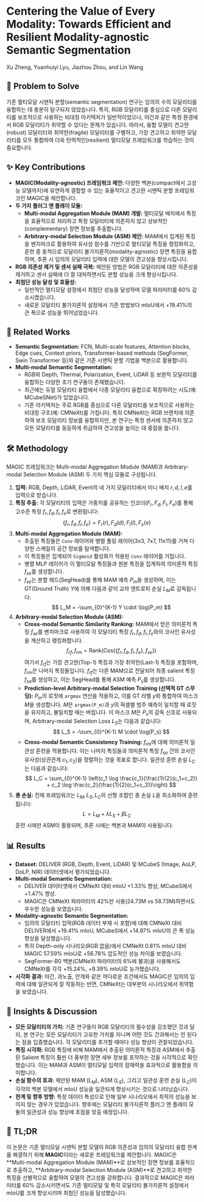 # Centering the Value of Every Modality: Towards Efficient and Resilient Modality-agnostic Semantic Segmentation

Xu Zheng, Yuanhuiyi Lyu, Jiazhou Zhou, and Lin Wang

## 🧩 Problem to Solve

기존 멀티모달 시맨틱 분할(semantic segmentation) 연구는 임의의 수의 모달리티를 융합하는 데 충분히 탐구되지 않았습니다. 특히, RGB 모달리티를 중심으로 다른 모달리티를 보조적으로 사용하는 비대칭 아키텍처가 일반적이었으나, 야간과 같은 특정 환경에서 RGB 모달리티가 취약할 수 있다는 문제가 있습니다. 따라서, 융합 모델이 견고한(robust) 모달리티와 취약한(fragile) 모달리티를 구별하고, 가장 견고하고 취약한 모달리티를 모두 통합하여 더욱 탄력적인(resilient) 멀티모달 프레임워크를 학습하는 것이 중요합니다.

## ✨ Key Contributions

* **MAGIC(Modality-agnostic) 프레임워크 제안:** 다양한 백본(compact에서 고성능 모델까지)에 유연하게 결합할 수 있는 효율적이고 견고한 시맨틱 분할 프레임워크인 MAGIC을 제안합니다.
* **두 가지 플러그 앤 플레이 모듈:**
  * **Multi-modal Aggregation Module (MAM) 개발:** 멀티모달 배치에서 특징을 효율적으로 처리하고 특정 모달리티에 의존하지 않고 상보적인(complementary) 장면 정보를 추출합니다.
  * **Arbitrary-modal Selection Module (ASM) 제안:** MAM에서 집계된 특징을 벤치마크로 활용하여 유사성 점수를 기반으로 멀티모달 특징을 랭킹화하고, 훈련 중 동적으로 모달리티 불가지론적(modality-agnostic) 장면 특징을 융합하며, 추론 시 임의의 모달리티 입력에 대한 모델의 견고성을 향상시킵니다.
* **RGB 의존성 제거 및 센서 실패 극복:** 제안된 방법은 RGB 모달리티에 대한 의존성을 제거하고 센서 실패에 더 잘 대처하면서도 분할 성능을 크게 향상시킵니다.
* **최첨단 성능 달성 및 효율성:**
  * 일반적인 멀티모달 설정에서 최첨단 성능을 달성하며 모델 파라미터를 60% 감소시켰습니다.
  * 새로운 모달리티 불가지론적 설정에서 기존 방법보다 mIoU에서 +19.41%의 큰 폭으로 성능을 뛰어넘었습니다.

## 📎 Related Works

* **Semantic Segmentation:** FCN, Multi-scale features, Attention blocks, Edge cues, Context priors, Transformer-based methods (SegFormer, Swin Transformer 등)와 같은 기존 시맨틱 분할 기법을 백본으로 활용합니다.
* **Multi-modal Semantic Segmentation:**
  * RGB와 Depth, Thermal, Polarization, Event, LiDAR 등 보완적 모달리티를 융합하는 다양한 초기 연구들이 존재했습니다.
  * 최근에는 듀얼 모달리티 융합에서 다중 모달리티 융합으로 확장하려는 시도(예: MCubeSNet)가 있었습니다.
  * 기존 아키텍처는 주로 RGB를 중심으로 다른 모달리티를 보조적으로 사용하는 비대칭 구조(예: CMNeXt)를 가집니다. 특히 CMNeXt는 RGB 브랜치에 의존하여 보조 모달리티 정보를 융합하지만, 본 연구는 특정 센서에 의존하지 않고 모든 모달리티를 동등하게 취급하여 견고성을 높이는 데 중점을 둡니다.

## 🛠️ Methodology

MAGIC 프레임워크는 Multi-modal Aggregation Module (MAM)과 Arbitrary-modal Selection Module (ASM) 두 가지 핵심 모듈로 구성됩니다.

1. **입력:** RGB, Depth, LiDAR, Event의 네 가지 모달리티에서 미니 배치 ${r, d, l, e}$를 입력으로 받습니다.
2. **특징 추출:** 각 모달리티의 입력은 가중치를 공유하는 인코더($F_r, F_d, F_l, F_e$)를 통해 고수준 특징 ${f_r, f_d, f_l, f_e}$로 변환됩니다:
    $$ \{f_r, f_d, f_l, f_e\} = F_r(r), F_d(d), F_l(l), F_e(e) $$
3. **Multi-modal Aggregation Module (MAM):**
    * 추출된 특징들은 `Conv` 레이어와 병렬 풀링 레이어(3x3, 7x7, 11x11)를 거쳐 다양한 스케일의 공간 정보를 탐색합니다.
    * 이 특징들은 집계되어 `Sigmoid` 활성화가 적용된 `Conv` 레이어를 거칩니다.
    * 병렬 MLP 레이어가 이 멀티모달 특징들과 원본 특징을 집계하여 의미론적 특징 $f_{se}$를 생성합니다.
    * $f_{se}$는 분할 헤드(SegHead)를 통해 MAM 예측 $P_m$을 생성하며, 이는 GT(Ground Truth) $Y$에 의해 다음과 같이 교차 엔트로피 손실 $L_M$로 감독됩니다:
        $$ L_M = -\sum_{0}^{K-1} Y \cdot \log(P_m) $$
4. **Arbitrary-modal Selection Module (ASM):**
    * **Cross-modal Semantic Similarity Ranking:** MAM에서 얻은 의미론적 특징 $f_{se}$를 벤치마크로 사용하여 각 모달리티 특징 ${f_r, f_d, f_l, f_e}$와의 코사인 유사성을 계산하고 랭킹화합니다.
        $$ f_{rf}, f_{rm} = \text{Rank}(\text{Cos}(\{f_r, f_d, f_l, f_e\}, f_{se})) $$
        여기서 $f_{rf}$는 가장 견고한(Top-1) 특징과 가장 취약한(Last-1) 특징을 포함하며, $f_{rm}$은 나머지 특징들입니다. $f_{rf}$는 다른 MAM으로 전달되어 최종 salient 특징 $f_{sa}$를 생성하고, 이는 SegHead를 통해 ASM 예측 $P_s$를 생성합니다.
    * **Prediction-level Arbitrary-modal Selection Training (선택적 GT 스무딩):**
        $P_m$의 로짓에 `argmax` 연산을 적용하고, 이를 GT 라벨 $y$와 통합하여 마스크 $M$을 생성합니다. $M$은 `argmax(P_m)`과 $y$의 픽셀별 범주 예측이 일치할 때 로짓을 유지하고, 불일치할 때는 버립니다. 이 마스크 $M$은 $P_s$의 감독 신호로 사용되며, Arbitrary-modal Selection Loss $L_S$는 다음과 같습니다:
        $$ L_S = -\sum_{0}^{K-1} M \cdot \log(P_s) $$
    * **Cross-modal Semantic Consistency Training:** $f_{rm}$에 대해 의미론적 일관성 훈련을 적용합니다. 이는 나머지 특징들과 의미론적 특징 $f_{sa}$ 간의 코사인 유사성(상관관계 $c_1, c_2$)을 정렬하는 것을 목표로 합니다. 일관성 훈련 손실 $L_C$는 다음과 같습니다:
        $$ L_C = \sum_{0}^{K-1} \left(c_1 \log \frac{c_1}{\frac{1}{2}(c_1+c_2)} + c_2 \log \frac{c_2}{\frac{1}{2}(c_1+c_2)}\right) $$
5. **총 손실:** 전체 프레임워크는 $L_M, L_S, L_C$의 선형 조합인 총 손실 $L$을 최소화하여 훈련됩니다:
    $$ L = L_M + \lambda L_S + \beta L_C $$
    훈련 시에만 ASM이 활용되며, 추론 시에는 백본과 MAM이 사용됩니다.

## 📊 Results

* **Dataset:** DELIVER (RGB, Depth, Event, LiDAR) 및 MCubeS (Image, AoLP, DoLP, NIR) 데이터셋에서 평가되었습니다.
* **Multi-modal Semantic Segmentation:**
  * DELIVER 데이터셋에서 CMNeXt 대비 mIoU +1.33% 향상, MCubeS에서 +1.47% 향상.
  * MAGIC은 CMNeXt 파라미터의 42%만 사용(24.73M vs 58.73M)하면서도 우수한 성능을 보였습니다.
* **Modality-agnostic Semantic Segmentation:**
  * 임의의 모달리티 입력(RGB 데이터 부재 시 포함)에 대해 CMNeXt 대비 DELIVER에서 +19.41% mIoU, MCubeS에서 +14.97% mIoU의 큰 폭 성능 향상을 달성했습니다.
  * 특히 Depth-only 시나리오(RGB 없음)에서 CMNeXt 0.81% mIoU 대비 MAGIC 57.59% mIoU로 +56.78% 압도적인 성능 차이를 보였습니다.
  * SegFormer-B0 백본(CMNeXt 파라미터의 6%에 불과)을 사용해서도 CMNeXt를 각각 +15.24%, +9.39% mIoU로 능가했습니다.
* **시각화 결과:** 야간, 과노출, 안개와 같은 까다로운 조건에서도 MAGIC은 임의의 입력에 대해 일관되게 잘 작동하는 반면, CMNeXt는 대부분의 시나리오에서 취약함을 보였습니다.

## 🧠 Insights & Discussion

* **모든 모달리티의 가치:** 기존 연구들이 RGB 모달리티의 필수성을 강조했던 것과 달리, 본 연구는 모든 모달리티가 고유한 가치를 지니며 어떤 것도 간과해서는 안 된다는 점을 입증했습니다. 각 모달리티를 추가할 때마다 성능 향상이 관찰되었습니다.
* **특징 시각화:** RGB 특징에 비해 MAM에서 추출된 의미론적 특징과 ASM에서 추출된 Salient 특징이 훨씬 더 풍부한 장면 세부 정보를 포착하는 것을 시각적으로 확인했습니다. 이는 MAM과 ASM이 멀티모달 입력의 잠재력을 효과적으로 활용함을 의미합니다.
* **손실 함수의 효과:** 제안된 MAM ($L_M$), ASM ($L_S$), 그리고 일관성 훈련 손실 ($L_C$)이 각각의 백본 모델에서 mIoU 성능을 일관되게 향상시키는 것으로 나타났습니다.
* **한계 및 향후 방향:** 특정 데이터 특성으로 인해 일부 시나리오에서 최적의 성능을 보이지 않는 경우가 있었습니다. 향후에는 모달리티 불가지론적 플러그 앤 플레이 모듈의 일관성과 성능 향상에 초점을 맞출 예정입니다.

## 📌 TL;DR

이 논문은 기존 멀티모달 시맨틱 분할 모델의 RGB 의존성과 임의의 모달리티 융합 한계를 해결하기 위해 **MAGIC**이라는 새로운 프레임워크를 제안합니다. MAGIC은 **Multi-modal Aggregation Module (MAM)**로 상보적인 장면 정보를 효율적으로 추출하고, **Arbitrary-modal Selection Module (ASM)**로 견고하고 취약한 특징을 선별적으로 융합하여 모델의 견고성을 강화합니다. 결과적으로 MAGIC은 파라미터를 60% 감소시키면서도 기존 멀티모달 및 특히 모달리티 불가지론적 설정에서 mIoU를 크게 향상시키며 최첨단 성능을 달성했습니다.
